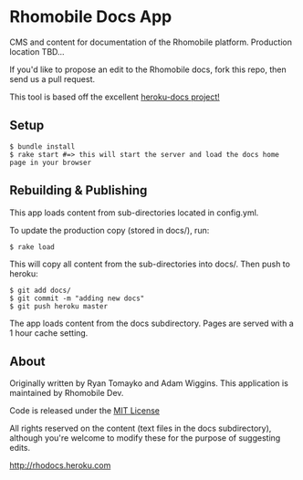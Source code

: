 Rhomobile Docs App
==================

CMS and content for documentation of the Rhomobile platform. Production location TBD...

If you'd like to propose an edit to the Rhomobile docs, fork this repo, then send us a pull request.

This tool is based off the excellent [heroku-docs project!](https://github.com/heroku/heroku-docs)

Setup
-----
	$ bundle install
	$ rake start #=> this will start the server and load the docs home page in your browser
	
Rebuilding & Publishing
-----------------------
This app loads content from sub-directories located in config.yml.  

To update the production copy (stored in docs/), run:

	$ rake load
	
This will copy all content from the sub-directories into docs/.  Then push to heroku:

	$ git add docs/
	$ git commit -m "adding new docs"
	$ git push heroku master

The app loads content from the docs subdirectory.  Pages are served with a 1 hour cache setting.

About
----

Originally written by Ryan Tomayko and Adam Wiggins.  This application is maintained by Rhomobile Dev.

Code is released under the [MIT License](http://www.opensource.org/licenses/mit-license.php)

All rights reserved on the content (text files in the docs subdirectory), although you're welcome to modify these for the purpose of suggesting edits.

http://rhodocs.heroku.com